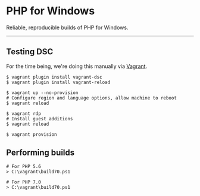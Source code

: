 # PHP for Windows

Reliable, reproducible builds of PHP for Windows.

* * *

## Testing DSC

For the time being, we're doing this manually via
[Vagrant](https://www.vagrantup.com/).

```
$ vagrant plugin install vagrant-dsc
$ vagrant plugin install vagrant-reload

$ vagrant up --no-provision
# Configure region and language options, allow machine to reboot
$ vagrant reload

$ vagrant rdp
# Install guest additions
$ vagrant reload

$ vagrant provision
```

## Performing builds

```
# For PHP 5.6
> C:\vagrant\build70.ps1

# For PHP 7.0
> C:\vagrant\build70.ps1
```
